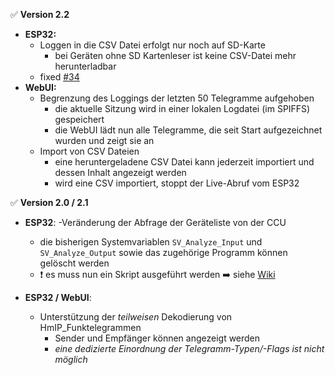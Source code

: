 :white_check_mark: **Version 2.2**
- **ESP32:** 
  - Loggen in die CSV Datei erfolgt nur noch auf SD-Karte
    - bei Geräten ohne SD Kartenleser ist keine CSV-Datei mehr herunterladbar
  - fixed [#34](https://github.com/jp112sdl/AskSinAnalyzer/issues/34)
- **WebUI:** 
  - Begrenzung des Loggings der letzten 50 Telegramme aufgehoben
    - die aktuelle Sitzung wird in einer lokalen Logdatei (im SPIFFS) gespeichert
    - die WebUI lädt nun alle Telegramme, die seit Start aufgezeichnet wurden und zeigt sie an
  - Import von CSV Dateien
    - eine heruntergeladene CSV Datei kann jederzeit importiert und dessen Inhalt angezeigt werden
    - wird eine CSV importiert, stoppt der Live-Abruf vom ESP32

:white_check_mark: **Version 2.0 / 2.1**
- **ESP32**: 
  -Veränderung der Abfrage der Geräteliste von der CCU
    - die bisherigen Systemvariablen `SV_Analyze_Input` und `SV_Analyze_Output` sowie das zugehörige Programm können gelöscht werden
    - :heavy_exclamation_mark: es muss nun ein Skript ausgeführt werden :arrow_right: siehe [Wiki](https://github.com/jp112sdl/AskSinAnalyzer/wiki/CCU_Unterstützung)
  
- **ESP32 / WebUI**: 
  - Unterstützung der *teilweisen* Dekodierung von HmIP_Funktelegrammen
    - Sender und Empfänger können angezeigt werden
    - *eine dedizierte Einordnung der Telegramm-Typen/-Flags ist nicht möglich*
